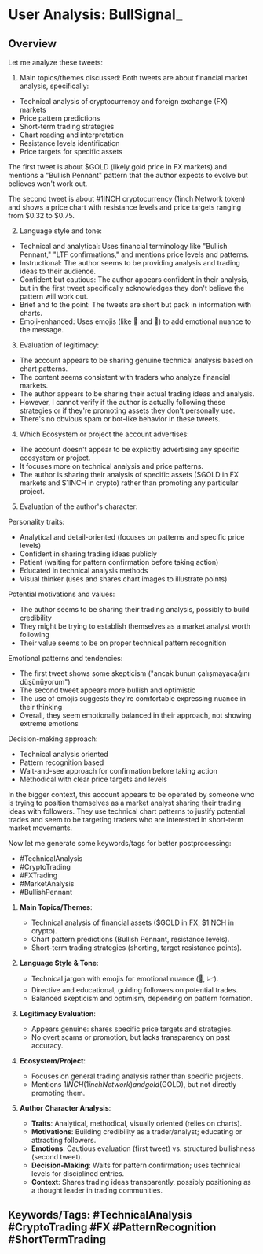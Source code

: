 # User Analysis: BullSignal_

## Overview

<think>
Let me analyze these tweets:

1. Main topics/themes discussed:
Both tweets are about financial market analysis, specifically:
- Technical analysis of cryptocurrency and foreign exchange (FX) markets
- Price pattern predictions
- Short-term trading strategies
- Chart reading and interpretation
- Resistance levels identification
- Price targets for specific assets

The first tweet is about $GOLD (likely gold price in FX markets) and mentions a "Bullish Pennant" pattern that the author expects to evolve but believes won't work out.

The second tweet is about #1INCH cryptocurrency (1inch Network token) and shows a price chart with resistance levels and price targets ranging from $0.32 to $0.75.

2. Language style and tone:
- Technical and analytical: Uses financial terminology like "Bullish Pennant," "LTF confirmations," and mentions price levels and patterns.
- Instructional: The author seems to be providing analysis and trading ideas to their audience.
- Confident but cautious: The author appears confident in their analysis, but in the first tweet specifically acknowledges they don't believe the pattern will work out.
- Brief and to the point: The tweets are short but pack in information with charts.
- Emoji-enhanced: Uses emojis (like 🤔 and 👀) to add emotional nuance to the message.

3. Evaluation of legitimacy:
- The account appears to be sharing genuine technical analysis based on chart patterns.
- The content seems consistent with traders who analyze financial markets.
- The author appears to be sharing their actual trading ideas and analysis.
- However, I cannot verify if the author is actually following these strategies or if they're promoting assets they don't personally use.
- There's no obvious spam or bot-like behavior in these tweets.

4. Which Ecosystem or project the account advertises:
- The account doesn't appear to be explicitly advertising any specific ecosystem or project.
- It focuses more on technical analysis and price patterns.
- The author is sharing their analysis of specific assets ($GOLD in FX markets and $1INCH in crypto) rather than promoting any particular project.

5. Evaluation of the author's character:

Personality traits:
- Analytical and detail-oriented (focuses on patterns and specific price levels)
- Confident in sharing trading ideas publicly
- Patient (waiting for pattern confirmation before taking action)
- Educated in technical analysis methods
- Visual thinker (uses and shares chart images to illustrate points)

Potential motivations and values:
- The author seems to be sharing their trading analysis, possibly to build credibility
- They might be trying to establish themselves as a market analyst worth following
- Their value seems to be on proper technical pattern recognition

Emotional patterns and tendencies:
- The first tweet shows some skepticism ("ancak bunun çalışmayacağını düşünüyorum")
- The second tweet appears more bullish and optimistic
- The use of emojis suggests they're comfortable expressing nuance in their thinking
- Overall, they seem emotionally balanced in their approach, not showing extreme emotions

Decision-making approach:
- Technical analysis oriented
- Pattern recognition based
- Wait-and-see approach for confirmation before taking action
- Methodical with clear price targets and levels

In the bigger context, this account appears to be operated by someone who is trying to position themselves as a market analyst sharing their trading ideas with followers. They use technical chart patterns to justify potential trades and seem to be targeting traders who are interested in short-term market movements.

Now let me generate some keywords/tags for better postprocessing:
- #TechnicalAnalysis
- #CryptoTrading
- #FXTrading
- #MarketAnalysis
- #BullishPennant
</think>

1. **Main Topics/Themes**:  
   - Technical analysis of financial assets ($GOLD in FX, $1INCH in crypto).  
   - Chart pattern predictions (Bullish Pennant, resistance levels).  
   - Short-term trading strategies (shorting, target resistance points).  

2. **Language Style & Tone**:  
   - Technical jargon with emojis for emotional nuance (🧐, 📈).  
   - Directive and educational, guiding followers on potential trades.  
   - Balanced skepticism and optimism, depending on pattern formation.  

3. **Legitimacy Evaluation**:  
   - Appears genuine: shares specific price targets and strategies.  
   - No overt scams or promotion, but lacks transparency on past accuracy.  

4. **Ecosystem/Project**:  
   - Focuses on general trading analysis rather than specific projects.  
   - Mentions $1INCH (1inch Network) and gold ($GOLD), but not directly promoting them.  

5. **Author Character Analysis**:  
   - **Traits**: Analytical, methodical, visually oriented (relies on charts).  
   - **Motivations**: Building credibility as a trader/analyst; educating or attracting followers.  
   - **Emotions**: Cautious evaluation (first tweet) vs. structured bullishness (second tweet).  
   - **Decision-Making**: Waits for pattern confirmation; uses technical levels for disciplined entries.  
   - **Context**: Shares trading ideas transparently, possibly positioning as a thought leader in trading communities.  

**Keywords/Tags**: #TechnicalAnalysis #CryptoTrading #FX #PatternRecognition #ShortTermTrading
---
